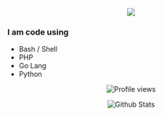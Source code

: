 
<div id="welcome" align="center">
<img src="https://readme-typing-svg.herokuapp.com/?color=ff9705&center=true&lines=Hello,%20Welcome%20to%20my%20Git%20Profile"/>
</div>

### I am code using
- Bash / Shell
- PHP
- Go Lang
- Python


<div id="stats" align="center">

<!-- Visitor -->
![Profile views](https://visitor-badge.glitch.me/badge?page_id=kuydev)

<!-- Github Stats -->
![Github Stats](https://github-readme-stats.vercel.app/api?username=kuydev&theme=blue-green&show_icons=true)

</div>
